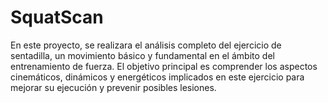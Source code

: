 # SquatScan

En este proyecto, se realizara el análisis completo del ejercicio de sentadilla, un movimiento básico y fundamental en el ámbito del entrenamiento de fuerza. El objetivo principal es comprender los aspectos cinemáticos, dinámicos y energéticos implicados en este ejercicio para mejorar su ejecución y prevenir posibles lesiones.
